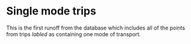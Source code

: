 # Single mode trips

This is the first runoff from the database which includes all of the points from trips *labled* as containing one mode of transport.
